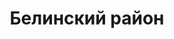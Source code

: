---
title: "Белинский район"
template: district
visible: true
content:
    items:
        '@page.children': '/pamyatniki/belinskiy'

---